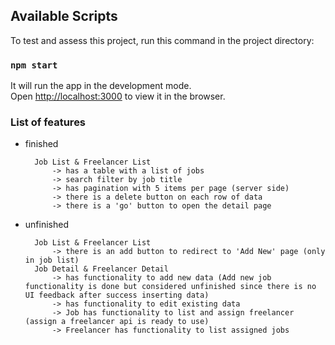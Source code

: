 ## Available Scripts

To test and assess this project, run this command in the project directory:

### `npm start`

It will run the app in the development mode.<br />
Open [http://localhost:3000](http://localhost:3000) to view it in the browser.



### List of features

* finished

		Job List & Freelancer List
			-> has a table with a list of jobs
			-> search filter by job title
			-> has pagination with 5 items per page (server side)
			-> there is a delete button on each row of data
			-> there is a 'go' button to open the detail page

* unfinished

		Job List & Freelancer List
			-> there is an add button to redirect to 'Add New' page (only in job list)
		Job Detail & Freelancer Detail
			-> has functionality to add new data (Add new job functionality is done but considered unfinished since there is no UI feedback after success inserting data)
			-> has functionality to edit existing data
			-> Job has functionality to list and assign freelancer (assign a freelancer api is ready to use)
			-> Freelancer has functionality to list assigned jobs